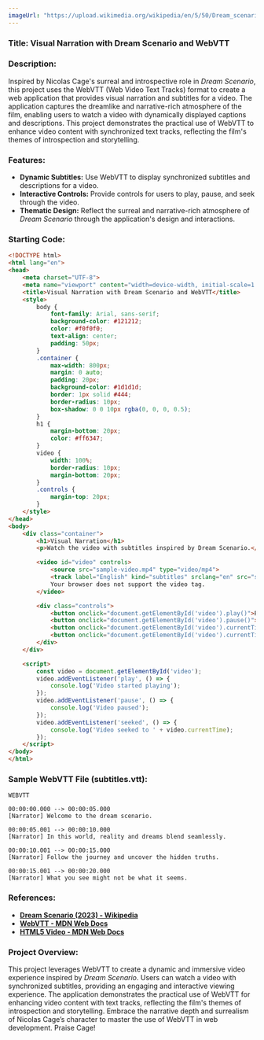 ```yaml
---
imageUrl: "https://upload.wikimedia.org/wikipedia/en/5/50/Dream_scenario_poster.jpg"
---
```

### **Title: Visual Narration with Dream Scenario and WebVTT**

### **Description:**
Inspired by Nicolas Cage's surreal and introspective role in *Dream Scenario*, this project uses the WebVTT (Web Video Text Tracks) format to create a web application that provides visual narration and subtitles for a video. The application captures the dreamlike and narrative-rich atmosphere of the film, enabling users to watch a video with dynamically displayed captions and descriptions. This project demonstrates the practical use of WebVTT to enhance video content with synchronized text tracks, reflecting the film's themes of introspection and storytelling.

### **Features:**
- **Dynamic Subtitles:** Use WebVTT to display synchronized subtitles and descriptions for a video.
- **Interactive Controls:** Provide controls for users to play, pause, and seek through the video.
- **Thematic Design:** Reflect the surreal and narrative-rich atmosphere of *Dream Scenario* through the application's design and interactions.

### **Starting Code:**

```html
<!DOCTYPE html>
<html lang="en">
<head>
    <meta charset="UTF-8">
    <meta name="viewport" content="width=device-width, initial-scale=1.0">
    <title>Visual Narration with Dream Scenario and WebVTT</title>
    <style>
        body {
            font-family: Arial, sans-serif;
            background-color: #121212;
            color: #f0f0f0;
            text-align: center;
            padding: 50px;
        }
        .container {
            max-width: 800px;
            margin: 0 auto;
            padding: 20px;
            background-color: #1d1d1d;
            border: 1px solid #444;
            border-radius: 10px;
            box-shadow: 0 0 10px rgba(0, 0, 0, 0.5);
        }
        h1 {
            margin-bottom: 20px;
            color: #ff6347;
        }
        video {
            width: 100%;
            border-radius: 10px;
            margin-bottom: 20px;
        }
        .controls {
            margin-top: 20px;
        }
    </style>
</head>
<body>
    <div class="container">
        <h1>Visual Narration</h1>
        <p>Watch the video with subtitles inspired by Dream Scenario.</p>

        <video id="video" controls>
            <source src="sample-video.mp4" type="video/mp4">
            <track label="English" kind="subtitles" srclang="en" src="subtitles.vtt" default>
            Your browser does not support the video tag.
        </video>

        <div class="controls">
            <button onclick="document.getElementById('video').play()">Play</button>
            <button onclick="document.getElementById('video').pause()">Pause</button>
            <button onclick="document.getElementById('video').currentTime -= 10">Rewind 10s</button>
            <button onclick="document.getElementById('video').currentTime += 10">Forward 10s</button>
        </div>
    </div>

    <script>
        const video = document.getElementById('video');
        video.addEventListener('play', () => {
            console.log('Video started playing');
        });
        video.addEventListener('pause', () => {
            console.log('Video paused');
        });
        video.addEventListener('seeked', () => {
            console.log('Video seeked to ' + video.currentTime);
        });
    </script>
</body>
</html>
```

### **Sample WebVTT File (subtitles.vtt):**

```vtt
WEBVTT

00:00:00.000 --> 00:00:05.000
[Narrator] Welcome to the dream scenario.

00:00:05.001 --> 00:00:10.000
[Narrator] In this world, reality and dreams blend seamlessly.

00:00:10.001 --> 00:00:15.000
[Narrator] Follow the journey and uncover the hidden truths.

00:00:15.001 --> 00:00:20.000
[Narrator] What you see might not be what it seems.
```

### **References:**
- **[Dream Scenario (2023) - Wikipedia](https://en.wikipedia.org/wiki/Dream_Scenario)**
- **[WebVTT - MDN Web Docs](https://developer.mozilla.org/en-US/docs/Web/API/WebVTT_API)**
- **[HTML5 Video - MDN Web Docs](https://developer.mozilla.org/en-US/docs/Web/HTML/Element/video)**

### **Project Overview:**
This project leverages WebVTT to create a dynamic and immersive video experience inspired by *Dream Scenario*. Users can watch a video with synchronized subtitles, providing an engaging and interactive viewing experience. The application demonstrates the practical use of WebVTT for enhancing video content with text tracks, reflecting the film's themes of introspection and storytelling. Embrace the narrative depth and surrealism of Nicolas Cage’s character to master the use of WebVTT in web development. Praise Cage!
